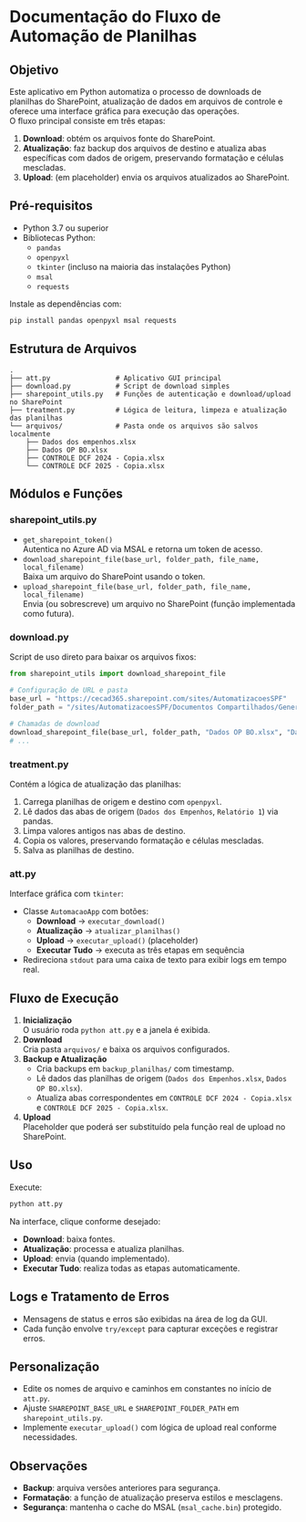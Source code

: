 # Documentação do Fluxo de Automação de Planilhas

## Objetivo
Este aplicativo em Python automatiza o processo de downloads de planilhas do SharePoint, atualização de dados em arquivos de controle e oferece uma interface gráfica para execução das operações.  
O fluxo principal consiste em três etapas:
1. **Download**: obtém os arquivos fonte do SharePoint.
2. **Atualização**: faz backup dos arquivos de destino e atualiza abas específicas com dados de origem, preservando formatação e células mescladas.
3. **Upload**: (em placeholder) envia os arquivos atualizados ao SharePoint.

## Pré-requisitos
- Python 3.7 ou superior
- Bibliotecas Python:
  - `pandas`
  - `openpyxl`
  - `tkinter` (incluso na maioria das instalações Python)
  - `msal`
  - `requests`

Instale as dependências com:
```bash
pip install pandas openpyxl msal requests
```

## Estrutura de Arquivos
```
.
├── att.py                # Aplicativo GUI principal
├── download.py           # Script de download simples
├── sharepoint_utils.py   # Funções de autenticação e download/upload no SharePoint
├── treatment.py          # Lógica de leitura, limpeza e atualização das planilhas
└── arquivos/             # Pasta onde os arquivos são salvos localmente
    ├── Dados dos empenhos.xlsx
    ├── Dados OP BO.xlsx
    ├── CONTROLE DCF 2024 - Copia.xlsx
    └── CONTROLE DCF 2025 - Copia.xlsx
```

## Módulos e Funções

###  sharepoint_utils.py
- `get_sharepoint_token()`  
  Autentica no Azure AD via MSAL e retorna um token de acesso.
- `download_sharepoint_file(base_url, folder_path, file_name, local_filename)`  
  Baixa um arquivo do SharePoint usando o token.
- `upload_sharepoint_file(base_url, folder_path, file_name, local_filename)`  
  Envia (ou sobrescreve) um arquivo no SharePoint (função implementada como futura).

###  download.py
Script de uso direto para baixar os arquivos fixos:
```python
from sharepoint_utils import download_sharepoint_file

# Configuração de URL e pasta
base_url = "https://cecad365.sharepoint.com/sites/AutomatizacoesSPF"
folder_path = "/sites/AutomatizacoesSPF/Documentos Compartilhados/General/teste automação vitor"

# Chamadas de download
download_sharepoint_file(base_url, folder_path, "Dados OP BO.xlsx", "Dados OP BO.xlsx")
# ...
```

### treatment.py
Contém a lógica de atualização das planilhas:
1. Carrega planilhas de origem e destino com `openpyxl`.
2. Lê dados das abas de origem (`Dados dos Empenhos`, `Relatório 1`) via pandas.
3. Limpa valores antigos nas abas de destino.
4. Copia os valores, preservando formatação e células mescladas.
5. Salva as planilhas de destino.

### att.py
Interface gráfica com `tkinter`:
- Classe `AutomacaoApp` com botões:
  - **Download** → `executar_download()`
  - **Atualização** → `atualizar_planilhas()`
  - **Upload** → `executar_upload()` (placeholder)
  - **Executar Tudo** → executa as três etapas em sequência
- Redireciona `stdout` para uma caixa de texto para exibir logs em tempo real.

## Fluxo de Execução

1. **Inicialização**  
   O usuário roda `python att.py` e a janela é exibida.
2. **Download**  
   Cria pasta `arquivos/` e baixa os arquivos configurados.
3. **Backup e Atualização**  
   - Cria backups em `backup_planilhas/` com timestamp.  
   - Lê dados das planilhas de origem (`Dados dos Empenhos.xlsx`, `Dados OP BO.xlsx`).  
   - Atualiza abas correspondentes em `CONTROLE DCF 2024 - Copia.xlsx` e `CONTROLE DCF 2025 - Copia.xlsx`.
4. **Upload**  
   Placeholder que poderá ser substituído pela função real de upload no SharePoint.

## Uso

Execute:
```bash
python att.py
```
Na interface, clique conforme desejado:
- **Download**: baixa fontes.
- **Atualização**: processa e atualiza planilhas.
- **Upload**: envia (quando implementado).
- **Executar Tudo**: realiza todas as etapas automaticamente.

## Logs e Tratamento de Erros
- Mensagens de status e erros são exibidas na área de log da GUI.
- Cada função envolve `try/except` para capturar exceções e registrar erros.

## Personalização
- Edite os nomes de arquivo e caminhos em constantes no início de `att.py`.
- Ajuste `SHAREPOINT_BASE_URL` e `SHAREPOINT_FOLDER_PATH` em `sharepoint_utils.py`.
- Implemente `executar_upload()` com lógica de upload real conforme necessidades.

## Observações
- **Backup**: arquiva versões anteriores para segurança.
- **Formatação**: a função de atualização preserva estilos e mesclagens.
- **Segurança**: mantenha o cache do MSAL (`msal_cache.bin`) protegido.

